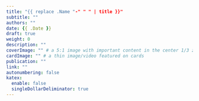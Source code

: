 ```yaml
---
title: "{{ replace .Name "-" " " | title }}"
subtitle: ""
authors: ""
date: {{ .Date }}
draft: true
weight: 0
description: ""
coverImage: "" # a 5:1 image with important content in the center 1/3 zone for best effect
cardImage: "" # a thin image/video featured on cards
publication: ""
link: ""
autonumbering: false
katex:
  enable: false
  singleDollarDeliminator: true
---
```

